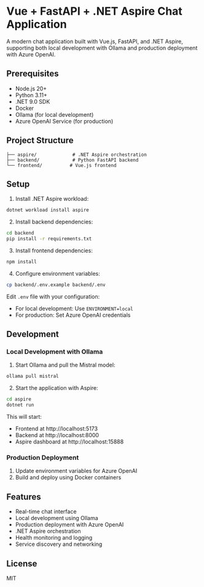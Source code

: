 # Vue + FastAPI + .NET Aspire Chat Application

A modern chat application built with Vue.js, FastAPI, and .NET Aspire, supporting both local development with Ollama and production deployment with Azure OpenAI.

## Prerequisites

- Node.js 20+
- Python 3.11+
- .NET 9.0 SDK
- Docker
- Ollama (for local development)
- Azure OpenAI Service (for production)

## Project Structure

```
├── aspire/             # .NET Aspire orchestration
├── backend/            # Python FastAPI backend
└── frontend/          # Vue.js frontend
```

## Setup

1. Install .NET Aspire workload:
```bash
dotnet workload install aspire
```

2. Install backend dependencies:
```bash
cd backend
pip install -r requirements.txt
```

3. Install frontend dependencies:
```bash
npm install
```

4. Configure environment variables:
```bash
cp backend/.env.example backend/.env
```

Edit `.env` file with your configuration:
- For local development: Use `ENVIRONMENT=local`
- For production: Set Azure OpenAI credentials

## Development

### Local Development with Ollama

1. Start Ollama and pull the Mistral model:
```bash
ollama pull mistral
```

2. Start the application with Aspire:
```bash
cd aspire
dotnet run
```

This will start:
- Frontend at http://localhost:5173
- Backend at http://localhost:8000
- Aspire dashboard at http://localhost:15888

### Production Deployment

1. Update environment variables for Azure OpenAI
2. Build and deploy using Docker containers

## Features

- Real-time chat interface
- Local development using Ollama
- Production deployment with Azure OpenAI
- .NET Aspire orchestration
- Health monitoring and logging
- Service discovery and networking

## License

MIT
